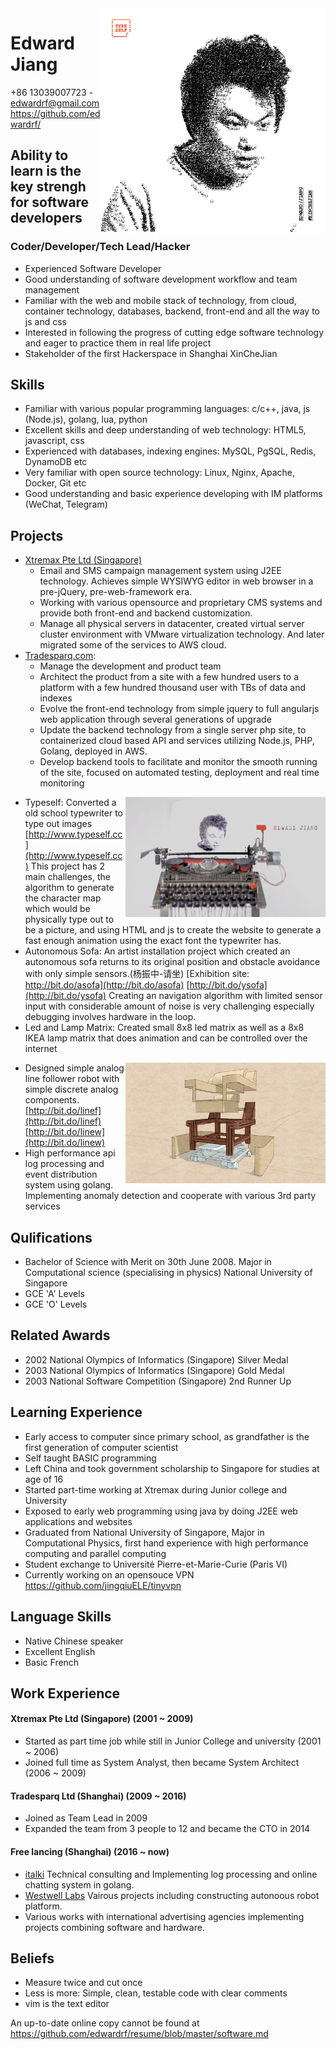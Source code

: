 <img align="right" src="images/edwardrf-typeself.jpg" alt="Portrait with Typeself">

Edward Jiang
============
+86 13039007723 - edwardrf@gmail.com 
https://github.com/edwardrf/

Ability to learn is the key strengh for software developers
-----------------------------------------------------------

### Coder/Developer/Tech Lead/Hacker
* Experienced Software Developer
* Good understanding of software development workflow and team management
* Familiar with the web and mobile stack of technology, from cloud, container technology, databases, backend, front-end and all the way to js and css
* Interested in following the progress of cutting edge software technology and eager to practice them in real life project
* Stakeholder of the first Hackerspace in Shanghai XinCheJian

Skills
------
* Familiar with various popular programming languages: c/c++, java, js (Node.js), golang, lua, python
* Excellent skills and deep understanding of web technology: HTML5, javascript, css
* Experienced with databases, indexing engines: MySQL, PgSQL, Redis, DynamoDB etc
* Very familiar with open source technology: Linux, Nginx, Apache, Docker, Git etc
* Good understanding and basic experience developing with IM platforms (WeChat, Telegram)

Projects
--------
* [Xtremax Pte Ltd (Singapore)](http://www.xtremax.com/) 
  * Email and SMS campaign management system using J2EE technology. Achieves simple WYSIWYG editor in web browser in a pre-jQuery, pre-web-framework era.
  * Working with various opensource and proprietary CMS systems and provide both front-end and backend customization.
  * Manage all physical servers in datacenter, created virtual server cluster environment with VMware virtualization technology. And later migrated some of the services to AWS cloud.
* [Tradesparq.com](www.tradesparq.com):
  * Manage the development and product team
  * Architect the product from a site with a few hundred users to a platform with a few hundred thousand user with TBs of data and indexes
  * Evolve the front-end technology from simple jquery to full angularjs web application through several generations of upgrade
  * Update the backend technology from a single server php site, to containerized cloud based API and services utilizing Node.js, PHP, Golang, deployed in AWS.
  * Develop backend tools to facilitate and monitor the smooth running of the site, focused on automated testing, deployment and real time monitoring
<img align="right" src="images/typeself.png"/>

* Typeself: Converted a old school typewriter to type out images [http://www.typeself.cc](http://www.typeself.cc)
This project has 2 main challenges, the algorithm to generate the character map which would be physically type out to be a picture, and using HTML and js to create the website to generate a fast enough animation using the exact font the typewriter has.
* Autonomous Sofa: An artist installation project which created an autonomous sofa returns to its original position and obstacle avoidance with only simple sensors.(杨振中-请坐) [Exhibition site: http://bit.do/asofa](http://bit.do/asofa) [http://bit.do/ysofa](http://bit.do/ysofa)
Creating an navigation algorithm with limited sensor input with considerable amount of noise is very challenging especially debugging involves hardware in the loop.
* Led and Lamp Matrix: Created small 8x8 led matrix as well as a 8x8 IKEA lamp matrix that does animation and can be controlled over the internet
<img align="right" src="images/sofa.jpg"/>

* Designed simple analog line follower robot with simple discrete analog components. [http://bit.do/linef](http://bit.do/linef) [http://bit.do/linew](http://bit.do/linew)
* High performance api log processing and event distribution system using golang. Implementing anomaly detection and cooperate with various 3rd party services

Qulifications
-------------
* Bachelor of Science with Merit on 30th June 2008. Major in Computational science (specialising in physics) National University of Singapore
* GCE 'A' Levels
* GCE 'O' Levels

Related Awards
--------------
* 2002 National Olympics of Informatics (Singapore) Silver Medal
* 2003 National Olympics of Informatics (Singapore) Gold Medal
* 2003 National Software Competition (Singapore) 2nd Runner Up 

Learning Experience
-------------------
* Early access to computer since primary school, as grandfather is the first generation of computer scientist
* Self taught BASIC programming
* Left China and took government scholarship to Singapore for studies at age of 16
* Started part-time working at Xtremax during Junior college and University
* Exposed to early web programming using java by doing J2EE web applications and websites
* Graduated from National University of Singapore, Major in Computational Physics, first hand experience with high performance computing and parallel computing
* Student exchange to Université Pierre-et-Marie-Curie (Paris VI)
* Currently working on an opensouce VPN https://github.com/jingqiuELE/tinyvpn

Language Skills
---------------
* Native Chinese speaker
* Excellent English
* Basic French

Work Experience
---------------
#### Xtremax Pte Ltd (Singapore) (2001 ~ 2009)
* Started as part time job while still in Junior College and university (2001 ~ 2006)
* Joined full time as System Analyst, then became System Architect (2006 ~ 2009)

#### Tradesparq Ltd (Shanghai) (2009 ~ 2016)
* Joined as Team Lead in 2009
* Expanded the team from 3 people to 12 and became the CTO in 2014

#### Free lancing (Shanghai) (2016 ~ now)
* [italki](www.italki.com) Technical consulting and Implementing log processing and online chatting system in golang.
* [Westwell Labs](http://www.westwell-lab.com/index_en.html) Vairous projects including constructing autonoous robot platform.
* Various works with international advertising agencies implementing projects combining software and hardware.

Beliefs
-------
* Measure twice and cut once
* Less is more: Simple, clean, testable code with clear comments
* vim is the text editor

An up-to-date online copy cannot be found at https://github.com/edwardrf/resume/blob/master/software.md
